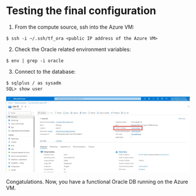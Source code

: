 # Testing the final configuration


1. From the compute source, ssh into the Azure VM:
```
$ ssh -i ~/.ssh/tf_ora <public IP address of the Azure VM>
```

2. Check the Oracle related environment variables:
```
$ env | grep -i oracle
```

3. Connect to the database:
```
$ sqlplus / as sysadm
SQL> show user
```

<img src="publicip.jpg" />


Congatulations. Now, you have a functional Oracle DB running on the Azure VM.